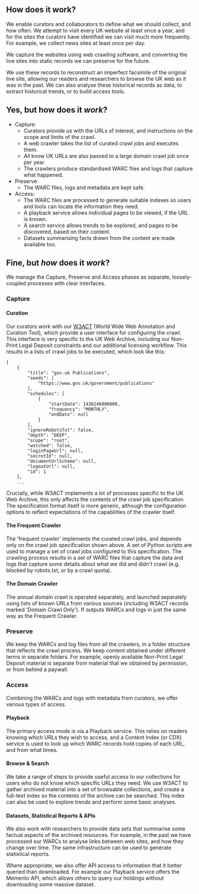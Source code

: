 How does it work?
-----------------

We enable curators and collaborators to define what we should collect, and how often. We attempt to visit every UK website at least once a year, and for the sites the curators have identified we can visit much more frequently. For example, we collect news sites at least once per day.

We capture the websites using web crawling software, and converting the live sites into static records we can preserve for the future.

We use these records to reconstruct an imperfect facsimile of the original live site, allowing our readers and researchers to browse the UK web as it was in the past. We can also analyse these historical records as data, to extract historical trends, or to build access tools.


Yes, but how does it _work_?
----------------------------

* Capture:
    * Curators provide us with the URLs of interest, and instructions on the scope and limits of the crawl.
    * A web crawler takes the list of curated crawl jobs and executes them.
    * All know UK URLs are also passed to a large domain crawl job once per year.
    * The crawlers produce standardised WARC files and logs that capture what happened.
* Preserve:
    * The WARC files, logs and metadata are kept safe.
* Access:
    * The WARC files are processed to generate suitable indexes so users and tools can locate the information they need.
    * A playback service allows individual pages to be viewed, if the URL is known.
    * A search service allows trends to be explored, and pages to be discovered, based on their content.
    * Datasets summarising facts drawn from the content are made available too.


Fine, but _how_ does it _work_?
-------------------------------

We manage the Capture, Preserve and Access phases as separate, loosely-coupled processes with clear interfaces.

### Capture

#### Curation 

Our curators work with our [W3ACT](https://github.com/ukwa/w3act) (World Wide Web Annotation and Curation Tool), which provide a user interface for configuring the crawl. This interface is very specific to the UK Web Archive, including our Non-Print Legal Deposit constraints and our additional licensing workflow. This results in a lists of crawl jobs to be executed, which look like this:

```
[
    {
        "title": "gov.uk Publications",
        "seeds": [
            "https://www.gov.uk/government/publications"
        ],
        "schedules": [
            {
                "startDate": 1438246800000,
                "frequency": "MONTHLY",
                "endDate": null
            }
        ],
        "ignoreRobotsTxt": false,
        "depth": "DEEP",
        "scope": "root",
        "watched": false,
        "loginPageUrl": null,
        "secretId": null,
        "documentUrlScheme": null,
        "logoutUrl": null,
        "id": 1
    },
    ...
 ```

Crucially, while W3ACT implements a lot of processes specific to the UK Web Archive, this only affects the contents of the crawl job specification. The specification format itself is more generic, although the configuration options to reflect expectations of the capabilities of the crawler itself.

#### The Frequent Crawler

The 'frequent crawler' implements the curated crawl jobs, and depends only on the crawl job specification shown above. A set of Python scripts are used to manage a set of crawl jobs configured to this specification. The crawling process results in a set of WARC files that capture the data and logs that capture some details about what we did and didn't crawl (e.g. blocked by robots.txt, or by a crawl quota).

#### The Domain Crawler

The annual domain crawl is operated separately, and launched separately using lists of known URLs from various sources (including W3ACT records marked 'Domain Crawl Only').  If outputs WARCs and logs in just the same way as the Frequent Crawler.

### Preserve

We keep the WARCs and log files from all the crawlers, in a folder structure that reflects the crawl process. We keep content obtained under different terms in separate folders. For example, openly available Non-Print Legal Deposit material is separate from material that we obtained by permission, or from behind a paywall.

### Access

Combining the WARCs and logs with metadata from curators, we offer various types of access.

#### Playback

The primary access mode is via a Playback service. This relies on readers knowing which URLs they wish to access, and a Content Index (or CDX) service is used to look up which WARC records hold copies of each URL, and from what times.

#### Browse & Search

We take a range of steps to provide useful access to our collections for users who do not know which specific URLs they need. We use W3ACT to gather archived material into a set of browsable collections, and create a full-text index so the contents of the archive can be searched. This index can also be used to explore trends and perform some basic analyses.

#### Datasets, Statistical Reports & APIs

We also work with researchers to provide data sets that summarise some factual aspects of the archived resources. For example, in the past we have processed our WARCs to analyse links between web sites, and how they change over time. The same infrastructure can be used to generate statistical reports.

Where appropriate, we also offer API access to information that it better queried than downloaded. For example our Playback service offers the Memento API, which allows others to query our holdings without downloading some massive dataset.


